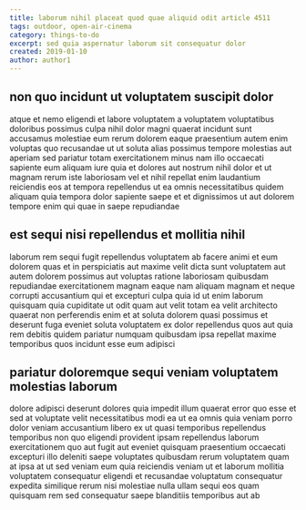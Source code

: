 ```yaml
---
title: laborum nihil placeat quod quae aliquid odit article 4511
tags: outdoor, open-air-cinema
category: things-to-do
excerpt: sed quia aspernatur laborum sit consequatur dolor
created: 2019-01-10
author: author1
---
```


## non quo incidunt ut voluptatem suscipit dolor

atque et nemo eligendi et labore voluptatem a voluptatem voluptatibus doloribus possimus culpa nihil dolor magni quaerat incidunt sunt accusamus molestiae eum rerum dolorem eaque praesentium autem enim voluptas quo recusandae ut ut soluta alias possimus tempore molestias aut aperiam sed pariatur totam exercitationem minus nam illo occaecati sapiente eum aliquam iure quia et dolores aut nostrum nihil dolor et ut magnam rerum iste laboriosam vel et nihil repellat enim laudantium reiciendis eos at tempora repellendus ut ea omnis necessitatibus quidem aliquam quia tempora dolor sapiente saepe et et dignissimos ut aut dolorem tempore enim qui quae in saepe repudiandae

## est sequi nisi repellendus et mollitia nihil

laborum rem sequi fugit repellendus voluptatem ab facere animi et eum dolorem quas et in perspiciatis aut maxime velit dicta sunt voluptatem aut autem dolorem possimus aut voluptas ratione laboriosam quibusdam repudiandae exercitationem magnam eaque nam aliquam magnam et neque corrupti accusantium qui et excepturi culpa quia id ut enim laborum quisquam quia cupiditate ut odit quam aut velit totam ea velit architecto quaerat non perferendis enim et at soluta dolorem quasi possimus et deserunt fuga eveniet soluta voluptatem ex dolor repellendus quos aut quia rem debitis quidem pariatur numquam quibusdam ipsa repellat maxime temporibus quos incidunt esse eum adipisci

## pariatur doloremque sequi veniam voluptatem molestias laborum

dolore adipisci deserunt dolores quia impedit illum quaerat error quo esse et sed at voluptate velit necessitatibus modi ea ut ea omnis quia veniam porro dolor veniam accusantium libero ex ut quasi temporibus repellendus temporibus non quo eligendi provident ipsam repellendus laborum exercitationem quo aut fugit aut eveniet quisquam praesentium occaecati excepturi illo deleniti saepe voluptates quibusdam rerum voluptatem quam at ipsa at ut sed veniam eum quia reiciendis veniam ut et laborum mollitia voluptatem consequatur eligendi et recusandae voluptatum consequatur expedita similique rerum nisi molestiae nulla ullam sequi eos quam quisquam rem sed consequatur saepe blanditiis temporibus aut ab
